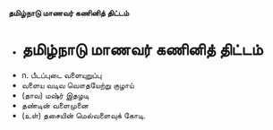 **தமிழ்நாடு மாணவர் கணினித் திட்டம்**
- # தமிழ்நாடு மாணவர் கணினித் திட்டம்
- n. பீடப்புடை வளையுறுப்பு
- வளைய வடிவ வௌதயேற்று குழாய்
- (தாவ) மஷ்ர் இதழடி
- தண்டின் வளைமுனை
- (உள்) தசையின் மெல்வளைவுக் கோடி.


